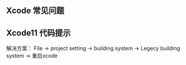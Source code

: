 ## Xcode 常见问题



## Xcode11 代码提示

解决方案： File -> project setting -> building system -> Legecy building system -> 重启xcode



